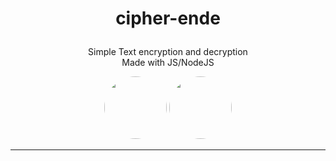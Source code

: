
# <p align="center">cipher-ende</p>

<p align="center">Simple Text encryption and decryption<br>
Made with JS/NodeJS</p>



<p align="center"><img src="https://images.g2crowd.com/uploads/product/image/large_detail/large_detail_f0b606abb6d19089febc9faeeba5bc05/nodejs-development-services.png" style="width:100px; display:inline-block; border-radius:50px;"> <img src="https://www.computerhope.com/jargon/j/javascript.png" style="width:100px; display:inline-block; border-radius:50px;"></p>
<hr />



